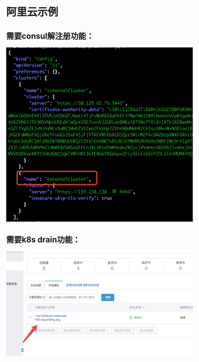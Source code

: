 # 阿里云示例

## 需要consul解注册功能：

![](../../.gitbook/assets/image%20%2881%29.png)

## 需要k8s drain功能：

![](../../.gitbook/assets/image%20%2846%29.png)

